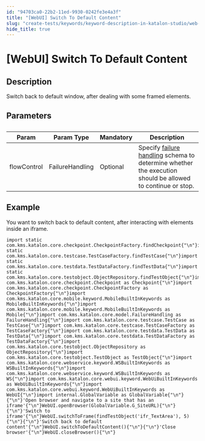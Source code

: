 ```yaml
---
id: "94703ca0-22b2-11ed-9930-0242fe3e4a3f"
title: "[WebUI] Switch To Default Content"
slug: "create-tests/keywords/keyword-description-in-katalon-studio/web-ui-keywords/webui-switch-to-default-content"
hide_title: true
---
```


# <a id="id_0" class="anchor_top_offset"/><a id="ariaid-title1" class="anchor_top_offset"/>[WebUI] Switch To Default Content


## <a id="id_0__id_1" class="anchor_top_offset"/>Description

              
<p xmlns="http://www.w3.org/1999/xhtml" className="p">Switch back to default window, after dealing with some framed   elements.</p> 
      

## <a id="id_0__id_2" class="anchor_top_offset"/>Parameters 

              
<table xmlns="http://www.w3.org/1999/xhtml" className="table anchor_top_offset" id="id_0__41cf0486-7d29-49a4-b2fb-8e4ba648a3b8"><caption /><thead className="thead"><tr className><th className="entry anchor_top_offset" id="id_0__41cf0486-7d29-49a4-b2fb-8e4ba648a3b8__entry__1">Param</th><th className="entry anchor_top_offset" id="id_0__41cf0486-7d29-49a4-b2fb-8e4ba648a3b8__entry__2">Param Type</th><th className="entry anchor_top_offset" id="id_0__41cf0486-7d29-49a4-b2fb-8e4ba648a3b8__entry__3">Mandatory</th><th className="entry anchor_top_offset" id="id_0__41cf0486-7d29-49a4-b2fb-8e4ba648a3b8__entry__4">Description</th></tr></thead><tbody className="tbody"><tr className><td className="entry" headers="id_0__41cf0486-7d29-49a4-b2fb-8e4ba648a3b8__entry__1 id_0__41cf0486-7d29-49a4-b2fb-8e4ba648a3b8__entry__2 id_0__41cf0486-7d29-49a4-b2fb-8e4ba648a3b8__entry__3 id_0__41cf0486-7d29-49a4-b2fb-8e4ba648a3b8__entry__4 ">flowControl</td><td className="entry" headers="id_0__41cf0486-7d29-49a4-b2fb-8e4ba648a3b8__entry__1 id_0__41cf0486-7d29-49a4-b2fb-8e4ba648a3b8__entry__2 id_0__41cf0486-7d29-49a4-b2fb-8e4ba648a3b8__entry__3 id_0__41cf0486-7d29-49a4-b2fb-8e4ba648a3b8__entry__4 ">FailureHandling</td><td className="entry" headers="id_0__41cf0486-7d29-49a4-b2fb-8e4ba648a3b8__entry__1 id_0__41cf0486-7d29-49a4-b2fb-8e4ba648a3b8__entry__2 id_0__41cf0486-7d29-49a4-b2fb-8e4ba648a3b8__entry__3 id_0__41cf0486-7d29-49a4-b2fb-8e4ba648a3b8__entry__4 ">Optional</td><td className="entry" headers="id_0__41cf0486-7d29-49a4-b2fb-8e4ba648a3b8__entry__1 id_0__41cf0486-7d29-49a4-b2fb-8e4ba648a3b8__entry__2 id_0__41cf0486-7d29-49a4-b2fb-8e4ba648a3b8__entry__3 id_0__41cf0486-7d29-49a4-b2fb-8e4ba648a3b8__entry__4 ">Specify <a className="xref" href="/docs/maintain/configure-failure-handling-settings-in-katalon-studio">failure handling</a> schema to         determine whether the execution should be allowed to continue or         stop.</td></tr></tbody></table> 
      

## <a id="id_0__id_3" class="anchor_top_offset"/>Example 

              
<p xmlns="http://www.w3.org/1999/xhtml" className="p">You want to switch back to default content, after interacting   with elements inside an iframe.</p> 
              
<pre xmlns="http://www.w3.org/1999/xhtml" className="pre codeblock"><code>import static com.kms.katalon.core.checkpoint.CheckpointFactory.findCheckpoint{"\n"}import static com.kms.katalon.core.testcase.TestCaseFactory.findTestCase{"\n"}import static com.kms.katalon.core.testdata.TestDataFactory.findTestData{"\n"}import static com.kms.katalon.core.testobject.ObjectRepository.findTestObject{"\n"}import com.kms.katalon.core.checkpoint.Checkpoint as Checkpoint{"\n"}import com.kms.katalon.core.checkpoint.CheckpointFactory as CheckpointFactory{"\n"}import com.kms.katalon.core.mobile.keyword.MobileBuiltInKeywords as MobileBuiltInKeywords{"\n"}import com.kms.katalon.core.mobile.keyword.MobileBuiltInKeywords as Mobile{"\n"}import com.kms.katalon.core.model.FailureHandling as FailureHandling{"\n"}import com.kms.katalon.core.testcase.TestCase as TestCase{"\n"}import com.kms.katalon.core.testcase.TestCaseFactory as TestCaseFactory{"\n"}import com.kms.katalon.core.testdata.TestData as TestData{"\n"}import com.kms.katalon.core.testdata.TestDataFactory as TestDataFactory{"\n"}import com.kms.katalon.core.testobject.ObjectRepository as ObjectRepository{"\n"}import com.kms.katalon.core.testobject.TestObject as TestObject{"\n"}import com.kms.katalon.core.webservice.keyword.WSBuiltInKeywords as WSBuiltInKeywords{"\n"}import com.kms.katalon.core.webservice.keyword.WSBuiltInKeywords as WS{"\n"}import com.kms.katalon.core.webui.keyword.WebUiBuiltInKeywords as WebUiBuiltInKeywords{"\n"}import com.kms.katalon.core.webui.keyword.WebUiBuiltInKeywords as WebUI{"\n"}import internal.GlobalVariable as GlobalVariable{"\n"}{"\n"}'Open browser and navigate to a site that has an iframe'{"\n"}WebUI.openBrowser(GlobalVariable.G_SiteURL){"\n"}{"\n"}'Switch to iframe'{"\n"}WebUI.switchToFrame(findTestObject('ifr_TextArea'), 5){"\n"}{"\n"}'Switch back to default content'{"\n"}WebUI.switchToDefaultContent(){"\n"}{"\n"}'Close browser'{"\n"}WebUI.closeBrowser(){"\n"}</code></pre> 
            
